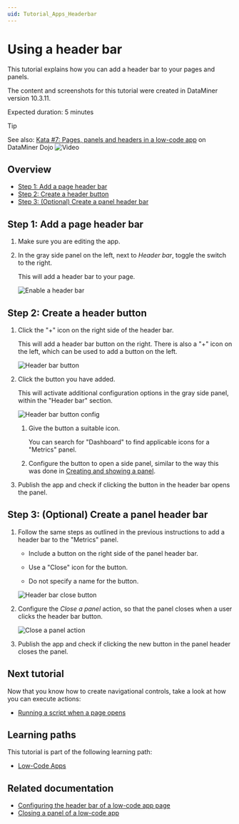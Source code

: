 ```yaml
---
uid: Tutorial_Apps_Headerbar
---
```

# Using a header bar

This tutorial explains how you can add a header bar to your pages and panels.

The content and screenshots for this tutorial were created in DataMiner version 10.3.11.

Expected duration: 5 minutes

> [!TIP]
> See also: [Kata #7: Pages, panels and headers in a low-code app](https://community.dataminer.services/courses/kata-7/) on DataMiner Dojo ![Video](~/user-guide/images/video_Duo.png)

## Overview

- [Step 1: Add a page header bar](#step-1-add-a-page-header-bar)
- [Step 2: Create a header button](#step-2-create-a-header-button)
- [Step 3: (Optional) Create a panel header bar](#step-3-optional-create-a-panel-header-bar)

## Step 1: Add a page header bar

1. Make sure you are editing the app.

1. In the gray side panel on the left, next to *Header bar*, toggle the switch to the right.

   This will add a header bar to your page.

   ![Enable a header bar](~/user-guide/images/HeaderBarOption.png)

## Step 2: Create a header button

1. Click the "+" icon on the right side of the header bar.

   This will add a header bar button on the right. There is also a "+" icon on the left, which can be used to add a button on the left.

   ![Header bar button](~/user-guide/images/HeaderbarButton.png)

1. Click the button you have added.

   This will activate additional configuration options in the gray side panel, within the "Header bar" section.

   ![Header bar button config](~/user-guide/images/HeaderBarButtonConfig.png)

   1. Give the button a suitable icon.

      You can search for "Dashboard" to find applicable icons for a "Metrics" panel.

   1. Configure the button to open a side panel, similar to the way this was done in [Creating and showing a panel](xref:Tutorial_Apps_Panel).

1. Publish the app and check if clicking the button in the header bar opens the panel.

## Step 3: (Optional) Create a panel header bar

1. Follow the same steps as outlined in the previous instructions to add a header bar to the "Metrics" panel.

   - Include a button on the right side of the panel header bar.

   - Use a "Close" icon for the button.

   - Do not specify a name for the button.

   ![Header bar close button](~/user-guide/images/HeaderBarClose.png)

1. Configure the *Close a panel* action, so that the panel closes when a user clicks the header bar button.

   ![Close a panel action](~/user-guide/images/ClosePanelAction.png)

1. Publish the app and check if clicking the new button in the panel header closes the panel.

## Next tutorial

Now that you know how to create navigational controls, take a look at how you can execute actions:

- [Running a script when a page opens](xref:Tutorial_Apps_Script_Upon_Page_Load)

## Learning paths

This tutorial is part of the following learning path:

- [Low-Code Apps](xref:Tutorial_Apps)

## Related documentation

- [Configuring the header bar of a low-code app page](xref:LowCodeApps_header_config)
- [Closing a panel of a low-code app](xref:LowCodeApps_event_config#closing-a-panel-of-the-app)
